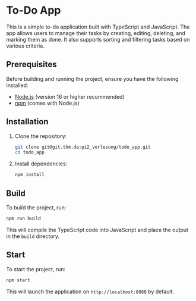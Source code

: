 # To-Do App

This is a simple to-do application built with TypeScript and JavaScript.
The app allows users to manage their tasks by creating, editing, deleting, and marking them as done.
It also supports sorting and filtering tasks based on various criteria.

## Prerequisites

Before building and running the project, ensure you have the following installed:

- [Node.js](https://nodejs.org/) (version 16 or higher recommended)
- [npm](https://www.npmjs.com/) (comes with Node.js)

## Installation

1. Clone the repository:
   ```bash
   git clone git@git.thm.de:pi2_vorlesung/todo_app.git
   cd todo_app
   ```

2. Install dependencies:
   ```bash
   npm install
   ```

## Build

To build the project, run:
```bash
npm run build
```

This will compile the TypeScript code into JavaScript and place the output in the `build` directory.

## Start

To start the project, run:
```bash
npm start
```

This will launch the application on `http://localhost:8080` by default.

